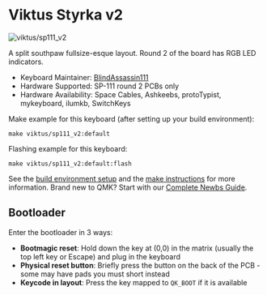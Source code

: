 # Viktus Styrka v2

![viktus/sp111_v2](https://i.imgur.com/ApgZRhgh.png)

A split southpaw fullsize-esque layout. Round 2 of the board has RGB LED indicators.

* Keyboard Maintainer: [BlindAssassin111](https://github.com/blindassassin111)
* Hardware Supported: SP-111 round 2 PCBs only
* Hardware Availability: Space Cables, Ashkeebs, protoTypist, mykeyboard, ilumkb, SwitchKeys

Make example for this keyboard (after setting up your build environment):

    make viktus/sp111_v2:default

Flashing example for this keyboard:

    make viktus/sp111_v2:default:flash

See the [build environment setup](https://docs.qmk.fm/#/getting_started_build_tools) and the [make instructions](https://docs.qmk.fm/#/getting_started_make_guide) for more information. Brand new to QMK? Start with our [Complete Newbs Guide](https://docs.qmk.fm/#/newbs).

## Bootloader

Enter the bootloader in 3 ways:

* **Bootmagic reset**: Hold down the key at (0,0) in the matrix (usually the top left key or Escape) and plug in the keyboard
* **Physical reset button**: Briefly press the button on the back of the PCB - some may have pads you must short instead
* **Keycode in layout**: Press the key mapped to `QK_BOOT` if it is available
